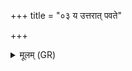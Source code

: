 +++
title = "०३ य उत्तरात् पवते"

+++
<details><summary>मूलम् (GR)</summary>

य उत्तरात् पवते यः पुरस्ताद्  
यो दक्षिणात् पवते यश् च पश्चात् ।  
ऊर्ध्वाँ उद्देशाँ अनु यः प्रवाति  
स नो देवः शिवो अस्त्व् इह वातः ॥
</details>